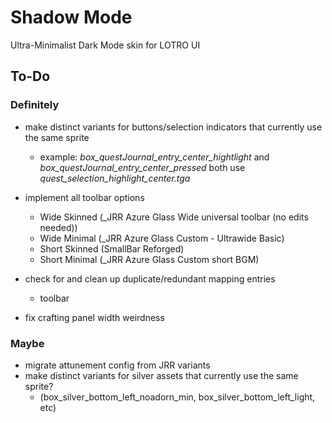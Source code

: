 # Shadow Mode
Ultra-Minimalist Dark Mode skin for LOTRO UI

## To-Do
### Definitely

- make distinct variants for buttons/selection indicators that currently use the same sprite
    - example: *box_questJournal_entry_center_hightlight* and *box_questJournal_entry_center_pressed* both use *quest_selection_highlight_center.tga*

- implement all toolbar options
    - Wide Skinned (_JRR Azure Glass Wide universal toolbar (no edits needed))
    - Wide Minimal (_JRR Azure Glass Custom - Ultrawide Basic)
    - Short Skinned (SmallBar Reforged)
    - Short Minimal (_JRR Azure Glass Custom short BGM)

- check for and clean up duplicate/redundant mapping entries
    - toolbar

- fix crafting panel width weirdness

### Maybe

- migrate attunement config from JRR variants
- make distinct variants for silver assets that currently use the same sprite?
    - (box_silver_bottom_left_noadorn_min, box_silver_bottom_left_light, etc)